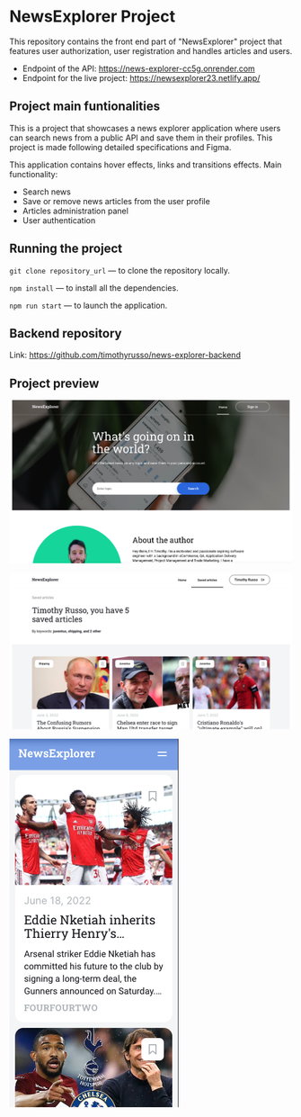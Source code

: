# NewsExplorer Project

This repository contains the front end part of "NewsExplorer" project that features user authorization, user registration and handles articles and users.

- Endpoint of the API: https://news-explorer-cc5g.onrender.com
- Endpoint for the live project: https://newsexplorer23.netlify.app/

## Project main funtionalities

This is a project that showcases a news explorer application where users can search news from a public API and save them in their profiles. This project is made following detailed specifications and Figma.

This application contains hover effects, links and transitions effects. Main functionality:

- Search news
- Save or remove news articles from the user profile
- Articles administration panel
- User authentication

## Running the project

`git clone repository_url` — to clone the repository locally.

`npm install` — to install all the dependencies.

`npm run start` — to launch the application.

## Backend repository

Link: https://github.com/timothyrusso/news-explorer-backend

## Project preview

![Preview1](https://raw.githubusercontent.com/timothyrusso/news-explorer-frontend/main/src/images/preview1.png)

![Preview2](https://raw.githubusercontent.com/timothyrusso/news-explorer-frontend/main/src/images/preview2.png)

![Preview3](https://raw.githubusercontent.com/timothyrusso/news-explorer-frontend/main/src/images/preview3.png)
